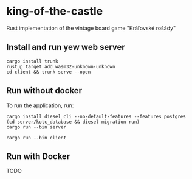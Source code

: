 # king-of-the-castle
Rust implementation of the vintage board game "Kráľovské rošády"

## Install and run yew web server
```shell
cargo install trunk
rustup target add wasm32-unknown-unknown
cd client && trunk serve --open
```

## Run without docker
To run the application, run:
```
cargo install diesel_cli --no-default-features --features postgres
(cd server/kotc_database && diesel migration run)
cargo run --bin server

cargo run --bin client
```

## Run with Docker
TODO
